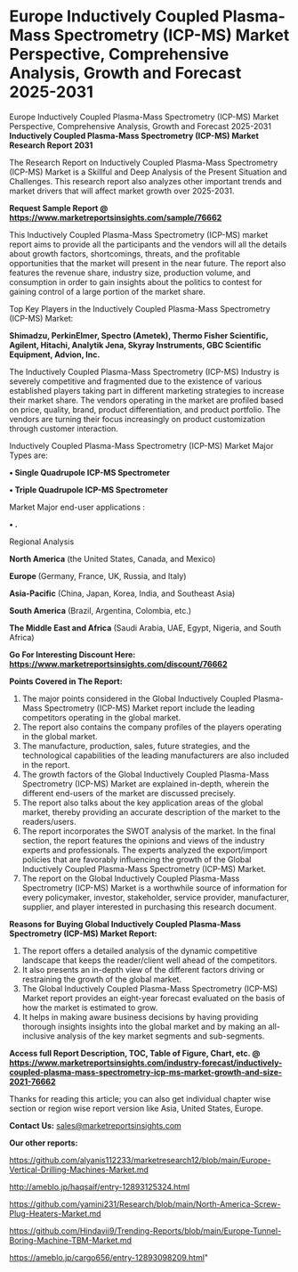 # Europe Inductively Coupled Plasma-Mass Spectrometry (ICP-MS) Market Perspective, Comprehensive Analysis, Growth and Forecast 2025-2031
Europe Inductively Coupled Plasma-Mass Spectrometry (ICP-MS) Market Perspective, Comprehensive Analysis, Growth and Forecast 2025-2031
<strong>Inductively Coupled Plasma-Mass Spectrometry (ICP-MS) Market Research Report 2031</strong>

The Research Report on Inductively Coupled Plasma-Mass Spectrometry (ICP-MS) Market is a Skillful and Deep Analysis of the Present Situation and Challenges. This research report also analyzes other important trends and market drivers that will affect market growth over 2025-2031.

<strong>Request Sample Report @ <a href=https://www.marketreportsinsights.com/sample/76662>https://www.marketreportsinsights.com/sample/76662</a></strong>

This Inductively Coupled Plasma-Mass Spectrometry (ICP-MS) market report aims to provide all the participants and the vendors will all the details about growth factors, shortcomings, threats, and the profitable opportunities that the market will present in the near future. The report also features the revenue share, industry size, production volume, and consumption in order to gain insights about the politics to contest for gaining control of a large portion of the market share.

Top Key Players in the Inductively Coupled Plasma-Mass Spectrometry (ICP-MS) Market:

<strong>Shimadzu, PerkinElmer, Spectro (Ametek), Thermo Fisher Scientific, Agilent, Hitachi, Analytik Jena, Skyray Instruments, GBC Scientific Equipment, Advion, Inc.</strong>

The Inductively Coupled Plasma-Mass Spectrometry (ICP-MS) Industry is severely competitive and fragmented due to the existence of various established players taking part in different marketing strategies to increase their market share. The vendors operating in the market are profiled based on price, quality, brand, product differentiation, and product portfolio. The vendors are turning their focus increasingly on product customization through customer interaction.

Inductively Coupled Plasma-Mass Spectrometry (ICP-MS) Market Major Types are:

<strong>• Single Quadrupole ICP-MS Spectrometer

• Triple Quadrupole ICP-MS Spectrometer</strong>

Market Major end-user applications :

<strong>• .</strong>

Regional Analysis

</u><strong><b>North America</b></strong> (the United States, Canada, and Mexico)

<strong><b>Europe </b></strong>(Germany, France, UK, Russia, and Italy)

<strong><b>Asia-Pacific</b></strong> (China, Japan, Korea, India, and Southeast Asia)

<strong><b>South America</b></strong> (Brazil, Argentina, Colombia, etc.)

<strong><b>The Middle East and Africa</b></strong> (Saudi Arabia, UAE, Egypt, Nigeria, and South Africa)

<strong>Go For Interesting Discount Here: <a href=https://www.marketreportsinsights.com/discount/76662>https://www.marketreportsinsights.com/discount/76662</a></strong>

<strong>Points Covered in The Report:</strong>
<ol>
  <li>The major points considered in the Global Inductively Coupled Plasma-Mass Spectrometry (ICP-MS) Market report include the leading competitors operating in the global market.</li>
  <li>The report also contains the company profiles of the players operating in the global market.</li>
  <li>The manufacture, production, sales, future strategies, and the technological capabilities of the leading manufacturers are also included in the report.</li>
  <li>The growth factors of the Global Inductively Coupled Plasma-Mass Spectrometry (ICP-MS) Market are explained in-depth, wherein the different end-users of the market are discussed precisely.</li>
  <li>The report also talks about the key application areas of the global market, thereby providing an accurate description of the market to the readers/users.</li>
  <li>The report incorporates the SWOT analysis of the market. In the final section, the report features the opinions and views of the industry experts and professionals. The experts analyzed the export/import policies that are favorably influencing the growth of the Global Inductively Coupled Plasma-Mass Spectrometry (ICP-MS) Market.</li>
  <li>The report on the Global Inductively Coupled Plasma-Mass Spectrometry (ICP-MS) Market is a worthwhile source of information for every policymaker, investor, stakeholder, service provider, manufacturer, supplier, and player interested in purchasing this research document.</li>
</ol>
<strong>Reasons for Buying Global Inductively Coupled Plasma-Mass Spectrometry (ICP-MS) Market Report:</strong>

<ol>
  <li>The report offers a detailed analysis of the dynamic competitive landscape that keeps the reader/client well ahead of the competitors.</li>
  <li>It also presents an in-depth view of the different factors driving or restraining the growth of the global market.</li>
  <li>The Global Inductively Coupled Plasma-Mass Spectrometry (ICP-MS) Market report provides an eight-year forecast evaluated on the basis of how the market is estimated to grow.</li>
  <li>It helps in making aware business decisions by having providing thorough insights insights into the global market and by making an all-inclusive analysis of the key market segments and sub-segments.</li>
</ol>
<strong>Access full Report Description, TOC, Table of Figure, Chart, etc. @ <a href=https://www.marketreportsinsights.com/industry-forecast/inductively-coupled-plasma-mass-spectrometry-icp-ms-market-growth-and-size-2021-76662>https://www.marketreportsinsights.com/industry-forecast/inductively-coupled-plasma-mass-spectrometry-icp-ms-market-growth-and-size-2021-76662</a></strong>


Thanks for reading this article; you can also get individual chapter wise section or region wise report version like Asia, United States, Europe.

<strong>Contact Us:</strong>
sales@marketreportsinsights.com

<strong>Our other reports:</strong>

<a href=https://github.com/alyanis112233/marketresearch12/blob/main/Europe-Vertical-Drilling-Machines-Market.md>https://github.com/alyanis112233/marketresearch12/blob/main/Europe-Vertical-Drilling-Machines-Market.md</a>

<a href=http://ameblo.jp/haqsaif/entry-12893125324.html>http://ameblo.jp/haqsaif/entry-12893125324.html</a>

<a href=https://github.com/yamini231/Research/blob/main/North-America-Screw-Plug-Heaters-Market.md>https://github.com/yamini231/Research/blob/main/North-America-Screw-Plug-Heaters-Market.md</a>

<a href=https://github.com/Hindavii9/Trending-Reports/blob/main/Europe-Tunnel-Boring-Machine-TBM-Market.md>https://github.com/Hindavii9/Trending-Reports/blob/main/Europe-Tunnel-Boring-Machine-TBM-Market.md</a>

<a href=https://ameblo.jp/cargo656/entry-12893098209.html>https://ameblo.jp/cargo656/entry-12893098209.html</a>"
